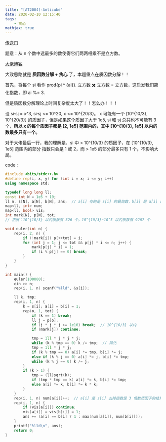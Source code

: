 ```yaml
---
title: "[AT2004]-Anticube"
date: 2020-02-10 12:15:40
tags: 
    - 贪心
mathjax: true 
---
```


[传送门](https://vjudge.net/problem/AtCoder-2004)

题意：从 n 个数中选最多的数使得它们两两相乘不是立方数。

[大佬博客](https://blog.csdn.net/WerKeyTom_FTD/article/details/78361615)

大致思路就是 **质因数分解 + 贪心** 了，本题重点在质因数分解！！

首先，将每个 si 看作 prod{pi ^ {ai}}. 立方数 ✖️ 立方数 = 立方数，这启发我们简化指数，即 ai %= 3.

但是质因数分解理论上时间复杂度太大了！！怎么办！！！

设 si·sj = x^3,  si·sj <= 10^20,  x <= 10^{20/3}。  x 可能有一个 [10^{10/3}, 10^{20/3}] 的质因子，但是如果这个质因子大于 1e5, si 和 sj 总共也不可能有 3 个，**所以 x 的每个质因子都是 [2, 1e5] 范围内的，其中 [10^{10/3}, 1e5] 以内的数最多只有一个。**

对于大佬最后一行，我的理解是，si 中 > 10^{10/3} 的质因子，在 [10^{10/3}, 1e5] 范围内的部分 指数只会是 1 或 2，而 > 1e5 的部分最多只有 1 个，不影响大局。

code :
``` c++
#include <bits/stdc++.h>
#define rep(i, x, y) for (int i = x; i <= y; i++)
using namespace std;

typedef long long ll;
const int N = 1e5 + 10;
ll n, s[N], a[N], b[N], ans;  // a[i] 存的是 s[i] 的最简数，b[i] 是 a[i] 的补数
map<ll, int> num;
map<ll, bool> vis;
int mark[N], p[N], tot;
// 拓展：10^{10/3} 以内质数有 326 个，10^{10/3}~10^5 以内质数有 9267 个

void euler(int n) {
    rep(i, 2, n) {
        if (!mark[i]) p[++tot] = i;
        for (int j = 1; j <= tot && p[j] * i <= n; j++) {
            mark[p[j] * i] = 1;
            if (i % p[j] == 0) break;
        }
    }
}

int main() {
    euler(100000);
    cin >> n;
    rep(i, 1, n) scanf("%lld", &s[i]);

    ll k, tmp;
    rep(i, 1, n) {
        k = s[i]; a[i] = b[i] = 1;
        rep(o, 1, tot) {
            if (k == 1) break;
            ll j = p[o];
            if (j * j * j >= 1e10) break;  // 10^{10/3} 以内
            if (mark[j]) continue;

            tmp = 1ll * j * j * j;
            while (k % tmp == 0) k /= tmp;  // 简化
            tmp = 1ll * j * j;
            if (k % tmp == 0) a[i] *= tmp, b[i] *= j;
            else if (k % j == 0) a[i] *= j, b[i] *= tmp;
            while (k % j == 0) k /= j;
        }
        if (k > 1) {
            tmp = (ll)sqrt(k);
            if (tmp * tmp == k) a[i] *= k, b[i] *= tmp;
            else a[i] *= k, b[i] *= k * k;
        }
    }
    rep(i, 1, n) num[a[i]]++;  // a[i] 是 s[i] 去掉指数是 3 倍数质因子的结果
    rep(i, 1, n) {
        if (vis[a[i]]) continue;
        vis[a[i]] = vis[b[i]] = 1;
        ans += (a[i] == b[i] ? 1 : max(num[a[i]], num[b[i]]));
    }
    printf("%lld\n", ans);
    return 0;
}
```